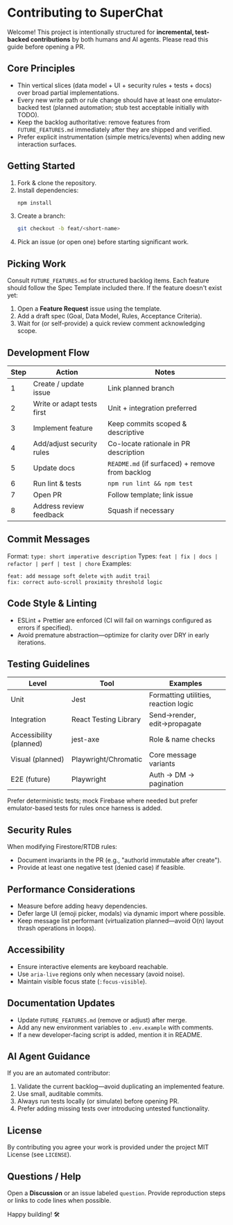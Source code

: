 # Contributing to SuperChat

Welcome! This project is intentionally structured for **incremental, test-backed contributions** by both humans and AI agents. Please read this guide before opening a PR.

## Core Principles
- Thin vertical slices (data model + UI + security rules + tests + docs) over broad partial implementations.
- Every new write path or rule change should have at least one emulator-backed test (planned automation; stub test acceptable initially with TODO).
- Keep the backlog authoritative: remove features from `FUTURE_FEATURES.md` immediately after they are shipped and verified.
- Prefer explicit instrumentation (simple metrics/events) when adding new interaction surfaces.

## Getting Started
1. Fork & clone the repository.
2. Install dependencies:
   ```bash
   npm install
   ```
3. Create a branch:
   ```bash
   git checkout -b feat/<short-name>
   ```
4. Pick an issue (or open one) before starting significant work.

## Picking Work
Consult `FUTURE_FEATURES.md` for structured backlog items. Each feature should follow the Spec Template included there. If the feature doesn't exist yet:
1. Open a **Feature Request** issue using the template.
2. Add a draft spec (Goal, Data Model, Rules, Acceptance Criteria).
3. Wait for (or self-provide) a quick review comment acknowledging scope.

## Development Flow
| Step | Action | Notes |
|------|--------|-------|
| 1 | Create / update issue | Link planned branch |
| 2 | Write or adapt tests first | Unit + integration preferred |
| 3 | Implement feature | Keep commits scoped & descriptive |
| 4 | Add/adjust security rules | Co-locate rationale in PR description |
| 5 | Update docs | `README.md` (if surfaced) + remove from backlog |
| 6 | Run lint & tests | `npm run lint && npm test` |
| 7 | Open PR | Follow template; link issue |
| 8 | Address review feedback | Squash if necessary |

## Commit Messages
Format: `type: short imperative description`
Types: `feat | fix | docs | refactor | perf | test | chore`
Examples:
```
feat: add message soft delete with audit trail
fix: correct auto-scroll proximity threshold logic
```

## Code Style & Linting
- ESLint + Prettier are enforced (CI will fail on warnings configured as errors if specified).
- Avoid premature abstraction—optimize for clarity over DRY in early iterations.

## Testing Guidelines
| Level | Tool | Examples |
|-------|------|----------|
| Unit | Jest | Formatting utilities, reaction logic |
| Integration | React Testing Library | Send→render, edit→propagate |
| Accessibility (planned) | jest-axe | Role & name checks |
| Visual (planned) | Playwright/Chromatic | Core message variants |
| E2E (future) | Playwright | Auth → DM → pagination |

Prefer deterministic tests; mock Firebase where needed but prefer emulator-based tests for rules once harness is added.

## Security Rules
When modifying Firestore/RTDB rules:
- Document invariants in the PR (e.g., "authorId immutable after create").
- Provide at least one negative test (denied case) if feasible.

## Performance Considerations
- Measure before adding heavy dependencies.
- Defer large UI (emoji picker, modals) via dynamic import where possible.
- Keep message list performant (virtualization planned—avoid O(n) layout thrash operations in loops).

## Accessibility
- Ensure interactive elements are keyboard reachable.
- Use `aria-live` regions only when necessary (avoid noise).
- Maintain visible focus state (`:focus-visible`).

## Documentation Updates
- Update `FUTURE_FEATURES.md` (remove or adjust) after merge.
- Add any new environment variables to `.env.example` with comments.
- If a new developer-facing script is added, mention it in README.

## AI Agent Guidance
If you are an automated contributor:
1. Validate the current backlog—avoid duplicating an implemented feature.
2. Use small, auditable commits.
3. Always run tests locally (or simulate) before opening PR.
4. Prefer adding missing tests over introducing untested functionality.

## License
By contributing you agree your work is provided under the project MIT License (see `LICENSE`).

## Questions / Help
Open a **Discussion** or an issue labeled `question`. Provide reproduction steps or links to code lines when possible.

Happy building! 🛠️
